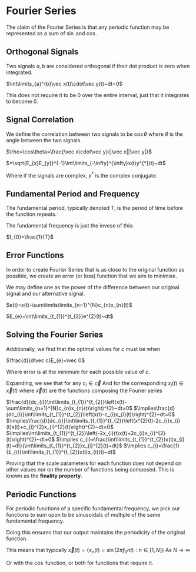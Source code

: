 # Fourier Series

The claim of the Fourier Series is that any periodic function may be represented as a sum of $\sin$ and $\cos$.

## Orthogonal Signals

Two signals $a, b$ are considered orthogonal if their dot product is zero when integrated.

$\int\limits_{a}^{b}\vec x(t)\cdot\vec y(t)~dt=0$

This does not require it to be $0$ over the entire interval, just that it integrates to become $0$.

## Signal Correlation

We define the correlation between two signals to be $\cos\theta$ where $\theta$ is the angle between the two signals.

$\rho=\cos\theta=\frac{\vec x\cdot\vec y}{|\vec x||\vec y|}$

$=\sqrt{E_{x}E_{y}}^{-1}\int\limits_{-\infty}^{\infty}x(t)y^{*}(t)~dt$

Where if the signals are complex, $y^{*}$ is the complex conjugate.

## Fundamental Period and Frequency

The fundamental period, typically denoted $T$, is the period of time before the function repeats.

The fundamental frequency is just the invese of this:

$f_{0}=\frac{1}{T}$

## Error Functions

In order to create Fourier Series that is as close to the original function as possible, we create an error (or loss) function that we aim to minimise.

We may define one as the power of the difference between our original signal and our alternative signal.

$e(t)=x(t)-\sum\limits\limits_{n=1}^{N}c_{n}x_{n}(t)$

$E_{e}=\int\limits_{t_{1}}^{t_{2}}e^{2}(t)~dt$

## Solving the Fourier Series

Additionally, we find that the optimal values for $c$ must be when

$\frac{d}{d\vec c}E_{e}=\vec 0$

Where error is at the minimum for each possible value of $c$.

Expanding, we see that for any $c_{i}\in\vec c$
And for the corresponding $x_{i}(t)\in\vec x(t)$ where $\vec x(t)$ are the functions composing the Fourier series

$\frac{d}{dc_{i}}\int\limits_{t_{1}}^{t_{2}}\left(x(t)-\sum\limits_{n=1}^{N}c_{n}x_{n}(t)\right)^{2}~dt=0$
$\implies\frac{d}{dc_{i}}\int\limits_{t_{1}}^{t_{2}}\left(x(t)-c_{i}x_{i}(t)\right)^{2}~dt=0$
$\implies\frac{d}{dc_{i}}\int\limits_{t_{1}}^{t_{2}}\left(x^{2}(t)-2c_{i}x_{i}(t)x(t)+c_{i}^{2}x_{i}^{2}(t)\right)^{2}~dt=0$
$\implies\int\limits_{t_{1}}^{t_{2}}\left(-2x_{i}(t)x(t)+2c_{i}x_{i}^{2}(t)\right)^{2}~dt=0$
$\implies c_{i}=\frac{\int\limits_{t_{1}}^{t_{2}}x(t)x_{i}(t)~dt}{\int\limits_{t_{1}}^{t_{2}}x_{i}^{2}(t)~dt}$
$\implies c_{i}=\frac{1}{E_{i}}\int\limits_{t_{1}}^{t_{2}}x(t)x_{i}(t)~dt$

Proving that the scale parameters for each function does not depend on other values nor on the number of functions being composed. This is known as the **finality property**.

## Periodic Functions

For periodic functions of a specific fundamental frequency, we pick our functions to sum upon to be sinusoidals of multiple of the same fundamental frequency.

Doing this ensures that our output maintains the periodicity of the original function.

This means that typically $\vec x(t)=\{x_{n}(t)=\sin(2\pi f_0nt):n\in[1,N]\}$
As $N\to\infty$

Or with the $\cos$ function, or both for functions that require it.

